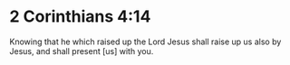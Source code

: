 # 2 Corinthians 4:14

Knowing that he which raised up the Lord Jesus shall raise up us also by Jesus, and shall present [us] with you.